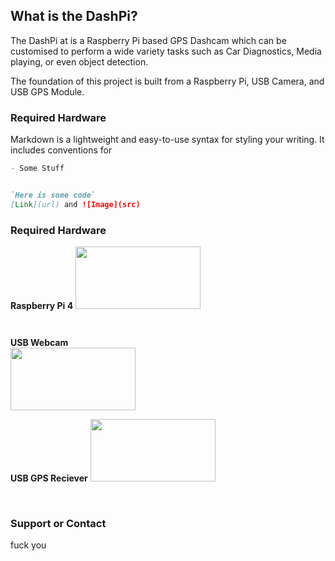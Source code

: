 ## What is the DashPi?

The DashPi at is a Raspberry Pi based GPS Dashcam which can be customised to perform a wide variety tasks such as Car Diagnostics, Media playing, or even object detection.

The foundation of this project is built from a Raspberry Pi, USB Camera, and USB GPS Module. 



### Required Hardware

Markdown is a lightweight and easy-to-use syntax for styling your writing. It includes conventions for

```markdown
- Some Stuff


`Here is some code`
[Link](url) and ![Image](src)
```

### Required Hardware

**Raspberry Pi 4**
<img src="https://upload.wikimedia.org/wikipedia/commons/f/f1/Raspberry_Pi_4_Model_B_-_Side.jpg" width="200" height="100"> 

``` ```


**USB Webcam**
<br/>
<img src="https://www.thetelecomshop.com/au/media/catalog/product/cache/9cd8ad701df57b45fe03cf4988b4e1eb/image/212069b75f/grandstream-full-hd-1080p-30fps-usb-webcam-guv3100-grndguv3100bn.jpg" width="200" height="100">


**USB GPS Reciever**
<img src="https://www.shop.nctechimaging.com/wp-content/uploads/IMG_2426.jpg" width="200" height="100">

</br>

### Support or Contact

fuck you
